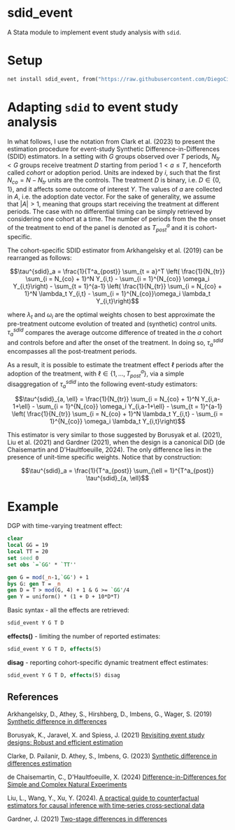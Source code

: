 # sdid_event

A Stata module to implement event study analysis with `sdid`.

# Setup

```stata
net install sdid_event, from("https://raw.githubusercontent.com/DiegoCiccia/sdid/main/sdid_event") replace
```

# Adapting `sdid` to event study analysis

In what follows, I use the notation from Clark et al. (2023) to present the estimation procedure for event-study Synthetic Difference-in-Differences (SDID) estimators.
In a setting with $G$ groups observed over $T$ periods, $N_{tr} < G$ groups receive treatment $D$ starting from period $1 < a \leq T$, henceforth called *cohort* or adoption period.
Units are indexed by $i$, such that the first $N_{co} = N - N_{tr}$ units are the controls.
The treatment $D$ is binary, i.e. $D \in \lbrace 0,1\rbrace$, and it affects some outcome of interest $Y$.
The values of $a$ are collected in $A$, i.e. the adoption date vector.
For the sake of generality, we assume that $|A| > 1$, meaning that groups start receiving the treatment at different periods.
The case with no differential timing can be simply retrieved by considering one cohort at a time.
The number of periods from the the onset of the treatment to end of the panel is denoted as $T^{a}_{post}$ and it is cohort-specific.

The cohort-specific SDID estimator from Arkhangelsky et al. (2019) can be rearranged as follows:

```math
\tau^{sdid}_a = \frac{1}{T^a_{post}} \sum_{t = a}^T \left( \frac{1}{N_{tr}} \sum_{i = N_{co} + 1}^N Y_{i,t} - \sum_{i = 1}^{N_{co}} \omega_i Y_{i,t}\right) -  \sum_{t = 1}^{a-1} \left( \frac{1}{N_{tr}} \sum_{i = N_{co} + 1}^N \lambda_t Y_{i,t} - \sum_{i = 1}^{N_{co}}\omega_i \lambda_t  Y_{i,t}\right)
```

where $\lambda_t$ and $\omega_i$ are the optimal weights chosen to best approximate the pre-treatment outcome evolution of treated and (synthetic) control units. $\tau^{sdid}_a$ compares the average outcome difference of treated in the $a$ cohort and controls before and after the onset of the treatment. In doing so, $\tau^{sdid}_a$ encompasses all the post-treatment periods.

As a result, it is possible to estimate the treatment effect $\ell$ periods after the adoption of the treatment, with $\ell \in \lbrace 1,..., T^a_{post} \rbrace$, via a simple disaggregation of $\tau^{sdid}_a$ into the following event-study estimators:

```math
\tau^{sdid}_{a, \ell} = \frac{1}{N_{tr}} \sum_{i = N_{co} + 1}^N Y_{i,a-1+\ell} - \sum_{i = 1}^{N_{co}} \omega_i Y_{i,a-1+\ell} -  \sum_{t = 1}^{a-1} \left( \frac{1}{N_{tr}} \sum_{i = N_{co} + 1}^N \lambda_t Y_{i,t} - \sum_{i = 1}^{N_{co}}  \omega_i \lambda_t Y_{i,t}\right)
```

This estimator is very similar to those suggested by Borusyak et al. (2021), Liu et al. (2021) and Gardner (2021), when the design is a canonical DiD (de Chaisemartin and D'Haultfoeuille, 2024). The only difference lies in the presence of unit-time specific weights. Notice that by construction:

```math
\tau^{sdid}_a = \frac{1}{T^a_{post}} \sum_{\ell = 1}^{T^a_{post}} \tau^{sdid}_{a, \ell}
```











# Example

DGP with time-varying treatment effect:

```stata
clear
local GG = 19
local TT = 20
set seed 0
set obs `=`GG' * `TT''

gen G = mod(_n-1,`GG') + 1
bys G: gen T = _n
gen D = T > mod(G, 4) + 1 & G >= `GG'/4
gen Y = uniform() * (1 + D + 10*D*T)
```

Basic syntax - all the effects are retrieved:

```stata
sdid_event Y G T D
```

**effects()** - limiting the number of reported estimates:

```stata
sdid_event Y G T D, effects(5)
```

**disag** - reporting cohort-specific dynamic treatment effect estimates:

```stata
sdid_event Y G T D, effects(5) disag
```

## References 

Arkhangelsky, D., Athey, S., Hirshberg, D., Imbens, G., Wager, S. (2019) [Synthetic difference in differences](https://www.nber.org/papers/w25532)

Borusyak, K., Jaravel, X. and Spiess, J. (2021) [Revisiting event study designs: Robust and efficient estimation](https://doi.org/10.1093/restud/rdae007)

Clarke, D. Pailanir, D. Athey, S., Imbens, G. (2023) [Synthetic difference in differences estimation](https://arxiv.org/abs/2301.11859)

de Chaisemartin, C., D'Haultfoeuille, X. (2024) [Difference-in-Differences for Simple and Complex Natural Experiments](https://papers.ssrn.com/sol3/papers.cfm?abstract_id=4487202)

Liu, L., Wang, Y., Xu, Y. (2024). [A practical guide to counterfactual estimators for causal inference with time‐series cross‐sectional data](https://onlinelibrary.wiley.com/doi/full/10.1111/ajps.12723)

Gardner, J. (2021) [Two-stage differences in differences](https://arxiv.org/abs/2207.05943)




